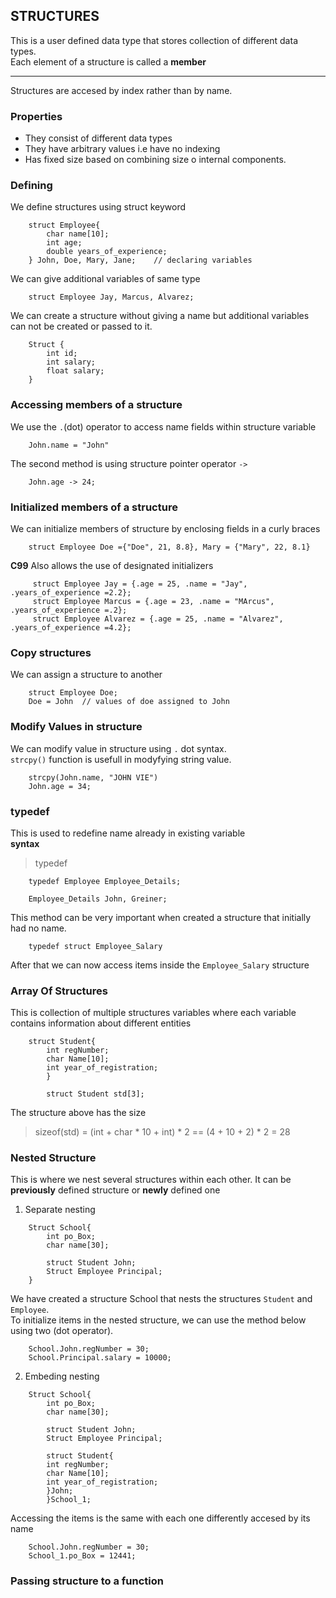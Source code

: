 ## STRUCTURES
This is a user defined data type that stores  collection of different data types. <br/>
Each element of a structure is called a __member__
***
Structures are accesed by index rather than by name. 
### Properties
-   They consist of different data types
-   They have arbitrary values i.e have no indexing
-   Has fixed size based on combining size o internal components.

### Defining
We define structures using struct keyword
```
    struct Employee{
        char name[10];
        int age;
        double years_of_experience;
    } John, Doe, Mary, Jane;    // declaring variables
```
We can give additional variables of same type
```
    struct Employee Jay, Marcus, Alvarez;
```
We can create a structure without giving a name but additional variables can not be created
or passed to it. <br/>
```
    Struct {
        int id;
        int salary;
        float salary;
    }
```

### Accessing members of a structure
We use the `.`(dot) operator to access name fields within structure variable <br/>
```
    John.name = "John"
```
The second method is using structure pointer operator `->`
```
    John.age -> 24;
```

### Initialized members of a structure
We can initialize members of structure by enclosing fields in a curly braces<br/>
```
    struct Employee Doe ={"Doe", 21, 8.8}, Mary = {"Mary", 22, 8.1}
```
__C99__ Also allows the use of designated  initializers
```
     struct Employee Jay = {.age = 25, .name = "Jay", .years_of_experience =2.2};
     struct Employee Marcus = {.age = 23, .name = "MArcus", .years_of_experience =.2};
     struct Employee Alvarez = {.age = 25, .name = "Alvarez", .years_of_experience =4.2};
```

### Copy structures
We can assign a structure to another
```
    struct Employee Doe;
    Doe = John  // values of doe assigned to John
```

### Modify Values in structure
We can modify value in structure using  `.` dot syntax. <br/>
`strcpy()` function is usefull in  modyfying string value.
```
    strcpy(John.name, "JOHN VIE")
    John.age = 34;
```

### typedef
This is used to redefine name already in existing variable <br/>
__syntax__
> typedef <existing name> <alias name>

```
    typedef Employee Employee_Details;

    Employee_Details John, Greiner;
```
This method can be very important when created a structure that initially had no name.
```
    typedef struct Employee_Salary
```
After that we can now access items inside the `Employee_Salary` structure

### Array Of Structures
This is collection of multiple structures variables where each variable contains
information about different entities <br/>
```
    struct Student{
        int regNumber;
        char Name[10];
        int year_of_registration;
        }

        struct Student std[3];
```
The structure above has the size
>  sizeof(std) = (int + char * 10 + int)  * 2 ==
(4 + 10 + 2) * 2 = 28


### Nested Structure
This is where we nest several structures within each other. It can be __previously__ defined structure or __newly__ defined one
1. Separate nesting
```
    Struct School{
        int po_Box;
        char name[30];

        struct Student John;
        Struct Employee Principal;
    }
```
We have created  a structure School that nests the structures `Student` and `Employee`. <br/>
To initialize items in the nested structure, we can use the method below using two (dot operator).
```
    School.John.regNumber = 30;
    School.Principal.salary = 10000;
```
2. Embeding nesting
```
    Struct School{
        int po_Box;
        char name[30];

        struct Student John;
        Struct Employee Principal;

        struct Student{
        int regNumber;
        char Name[10];
        int year_of_registration;
        }John;
        }School_1;
```
Accessing the items is the same with each one differently accesed by its name
```
    School.John.regNumber = 30;
    School_1.po_Box = 12441;
```

### Passing structure to a function
